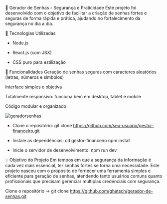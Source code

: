 🔐 Gerador de Senhas - Segurança e Praticidade
Este projeto foi desenvolvido com o objetivo de facilitar a criação de senhas fortes e seguras de forma rápida e prática, ajudando no fortalecimento da segurança no dia a dia.

🚀 Tecnologias Utilizadas
- Node.js

- React.js (com JSX)

- CSS puro para estilização

🎯 Funcionalidades
Geração de senhas seguras com caracteres aleatórios (letras, números e símbolos)

Interface simples e objetiva

Totalmente responsivo: funciona bem em desktop, tablet e mobile

Código modular e organizado


![geradorsenhas](https://github.com/user-attachments/assets/851443d2-06b8-4684-9d77-5dd6d8317118)


- Clone o repositório:
git clone https://github.com/seu-usuario/gestor-financeiro.git

- Instale as dependências:
cd gestor-financeiro npm install

- Inicie o servidor de desenvolvimento:
npm run dev


💡 Objetivo do Projeto
Em tempos em que a segurança da informação é cada vez mais essencial, ter senhas fortes se torna uma necessidade. Este projeto nasceu com o propósito de fornecer uma ferramenta simples e eficiente para geração de senhas, atendendo tanto usuários comuns quanto profissionais que precisam gerenciar múltiplas credenciais com segurança.

Clone o repositório -> git clone https://github.com/ghatsch/gerador-de-senhas.git
